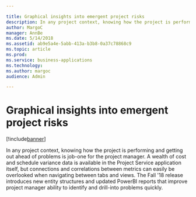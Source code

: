 ```yaml
---

title: Graphical insights into emergent project risks
description: In any project context, knowing how the project is performing and getting out ahead of problems is job-one for the project manager.
author: MargoC
manager: AnnBe
ms.date: 5/14/2018
ms.assetid: ab9e5a4e-5abb-413a-b3b8-0a37c78868c9
ms.topic: article
ms.prod: 
ms.service: business-applications
ms.technology: 
ms.author: margoc
audience: Admin

---
```

#  Graphical insights into emergent project risks


[!include[banner](../../../includes/banner.md)]

In any project context, knowing how the project is performing and getting out
ahead of problems is job-one for the project manager. A wealth of cost and
schedule variance data is available in the Project Service application itself,
but connections and correlations between metrics can easily be overlooked when
navigating between tabs and views. The Fall '18 release introduces new entity
structures and updated PowerBI reports that improve project manager ability to
identify and drill-into problems quickly.
